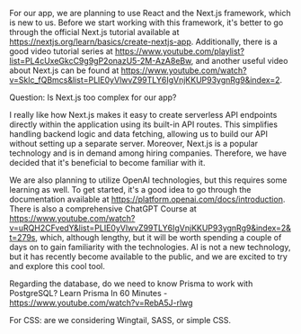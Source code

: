 
For our app, we are planning to use React and the Next.js framework, which is new to us. Before we start working with this framework, it's better to go through the official Next.js tutorial available at https://nextjs.org/learn/basics/create-nextjs-app. Additionally, there is a good video tutorial series at https://www.youtube.com/playlist?list=PL4cUxeGkcC9g9gP2onazU5-2M-AzA8eBw, and another useful video about Next.js can be found at https://www.youtube.com/watch?v=Sklc_fQBmcs&list=PLIE0yVlwvZ99TLY6IgVnjKKUP93ygnRg9&index=2.

Question: Is Next.js too complex for our app?

I really like how Next.js makes it easy to create serverless API endpoints directly within the application using its built-in API routes. This simplifies handling backend logic and data fetching, allowing us to build our API without setting up a separate server. Moreover, Next.js is a popular technology and is in demand among hiring companies. Therefore, we have decided that it's beneficial to become familiar with it.

We are also planning to utilize OpenAI technologies, but this requires some learning as well. To get started, it's a good idea to go through the documentation available at https://platform.openai.com/docs/introduction. There is also a comprehensive ChatGPT Course at https://www.youtube.com/watch?v=uRQH2CFvedY&list=PLIE0yVlwvZ99TLY6IgVnjKKUP93ygnRg9&index=2&t=279s, which, although lengthy, but it will be worth spending a couple of days on to gain familiarity with the technologies. AI is not a new technology, but it has recently become available to the public, and we are excited to try and explore this cool tool.

Regarding the database, do we need to know Prisma to work with PostgreSQL?
Learn Prisma In 60 Minutes - https://www.youtube.com/watch?v=RebA5J-rlwg

For CSS:  are we considering Wingtail, SASS, or simple CSS.